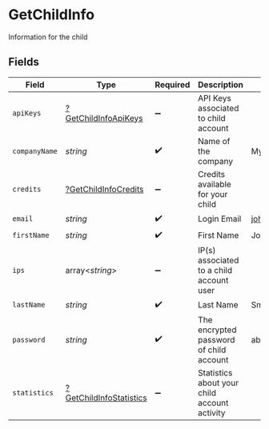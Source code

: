 # GetChildInfo

Information for the child


## Fields

| Field                                                                    | Type                                                                     | Required                                                                 | Description                                                              | Example                                                                  |
| ------------------------------------------------------------------------ | ------------------------------------------------------------------------ | ------------------------------------------------------------------------ | ------------------------------------------------------------------------ | ------------------------------------------------------------------------ |
| `apiKeys`                                                                | [?GetChildInfoApiKeys](../../models/shared/GetChildInfoApiKeys.md)       | :heavy_minus_sign:                                                       | API Keys associated to child account                                     |                                                                          |
| `companyName`                                                            | *string*                                                                 | :heavy_check_mark:                                                       | Name of the company                                                      | MyCompany                                                                |
| `credits`                                                                | [?GetChildInfoCredits](../../models/shared/GetChildInfoCredits.md)       | :heavy_minus_sign:                                                       | Credits available for your child                                         |                                                                          |
| `email`                                                                  | *string*                                                                 | :heavy_check_mark:                                                       | Login Email                                                              | john.smith@example.com                                                   |
| `firstName`                                                              | *string*                                                                 | :heavy_check_mark:                                                       | First Name                                                               | John                                                                     |
| `ips`                                                                    | array<*string*>                                                          | :heavy_minus_sign:                                                       | IP(s) associated to a child account user                                 |                                                                          |
| `lastName`                                                               | *string*                                                                 | :heavy_check_mark:                                                       | Last Name                                                                | Smith                                                                    |
| `password`                                                               | *string*                                                                 | :heavy_check_mark:                                                       | The encrypted password of child account                                  | abC01De2fGHI3jkL                                                         |
| `statistics`                                                             | [?GetChildInfoStatistics](../../models/shared/GetChildInfoStatistics.md) | :heavy_minus_sign:                                                       | Statistics about your child account activity                             |                                                                          |